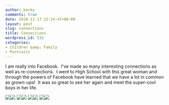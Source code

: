 ```yaml
---
author: becky
comments: true
date: 2010-11-17 22:24:47+00:00
layout: post
slug: connections
title: Connections
wordpress_id: 532
categories:
- Children &amp; Family
- Portraits
---
```


I am really into Facebook.  I've made so many interesting connections as well as re-connections.  I went to High School with this great woman and through the powers of Facebook have learned that we have a lot in common as grown-ups!  It was so great to see her again and meet the super-cool boys in her life.




[![](http://beta.beckyjenson.com/wp-content/uploads/2010/11/blog-October10-00031.jpg)](http://beta.beckyjenson.com/wp-content/uploads/2010/11/blog-October10-00031.jpg)[![](http://beta.beckyjenson.com/wp-content/uploads/2010/11/blog-October10-00021.jpg)](http://beta.beckyjenson.com/wp-content/uploads/2010/11/blog-October10-00021.jpg) [![](http://beta.beckyjenson.com/wp-content/uploads/2010/11/blog-October10-00061.jpg)](http://beta.beckyjenson.com/wp-content/uploads/2010/11/blog-October10-00061.jpg)[![](http://beta.beckyjenson.com/wp-content/uploads/2010/11/blog-October10-00071.jpg)](http://beta.beckyjenson.com/wp-content/uploads/2010/11/blog-October10-00071.jpg) [![](http://beta.beckyjenson.com/wp-content/uploads/2010/11/blog-October10-00081.jpg)](http://beta.beckyjenson.com/wp-content/uploads/2010/11/blog-October10-00081.jpg)[![](http://beta.beckyjenson.com/wp-content/uploads/2010/11/blog-October10-00041.jpg)](http://beta.beckyjenson.com/wp-content/uploads/2010/11/blog-October10-00041.jpg) [![](http://beta.beckyjenson.com/wp-content/uploads/2010/11/blog-October10-00051.jpg)](http://beta.beckyjenson.com/wp-content/uploads/2010/11/blog-October10-00051.jpg)[![](http://beta.beckyjenson.com/wp-content/uploads/2010/11/blog-October10-00011.jpg)](http://beta.beckyjenson.com/wp-content/uploads/2010/11/blog-October10-00011.jpg)
